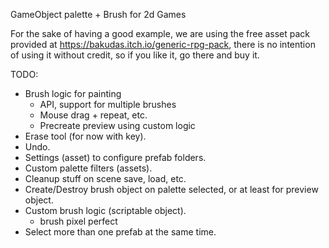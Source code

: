 GameObject palette + Brush for 2d Games

For the sake of having a good example, we are using the free asset pack provided at https://bakudas.itch.io/generic-rpg-pack, there is no intention of using it without credit, so if you like it, go there and buy it.

TODO:

* Brush logic for painting
  - API, support for multiple brushes
  - Mouse drag + repeat, etc.
  - Precreate preview using custom logic
* Erase tool (for now with key).
* Undo.
* Settings (asset) to configure prefab folders.
* Custom palette filters (assets).
* Cleanup stuff on scene save, load, etc.
* Create/Destroy brush object on palette selected, or at least for preview object.
* Custom brush logic (scriptable object).
  - brush pixel perfect
* Select more than one prefab at the same time.